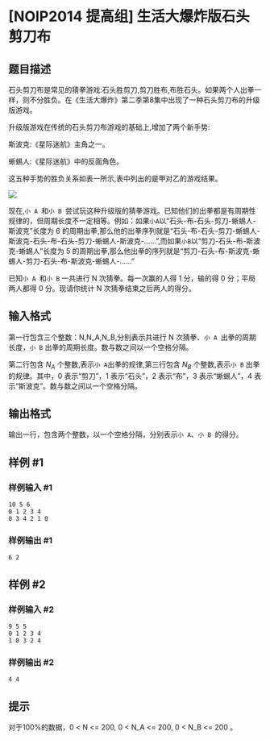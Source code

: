 # [NOIP2014 提高组] 生活大爆炸版石头剪刀布

## 题目描述

石头剪刀布是常见的猜拳游戏:石头胜剪刀,剪刀胜布,布胜石头。如果两个人出拳一 样，则不分胜负。在《生活大爆炸》第二季第8集中出现了一种石头剪刀布的升级版游戏。

升级版游戏在传统的石头剪刀布游戏的基础上,增加了两个新手势:

斯波克:《星际迷航》主角之一。

蜥蜴人:《星际迷航》中的反面角色。

这五种手势的胜负关系如表一所示,表中列出的是甲对乙的游戏结果。

![](https://cdn.luogu.com.cn/upload/pic/1346.png)

现在,`小 A `和`小 B `尝试玩这种升级版的猜拳游戏。已知他们的出拳都是有周期性规律的，但周期长度不一定相等。例如：如果`小A`以“石头-布-石头-剪刀-蜥蜴人-斯波克”长度为 6 的周期出拳,那么他的出拳序列就是“石头-布-石头-剪刀-蜥蜴人-斯波克-石头-布-石头-剪刀-蜥蜴人-斯波克-......”,而如果`小B`以“剪刀-石头-布-斯波克-蜥蜴人”长度为 5 的周期出拳,那么他出拳的序列就是“剪刀-石头-布-斯波克-蜥蜴人-剪刀-石头-布-斯波克-蜥蜴人-......”

已知`小 A `和`小 B` 一共进行 N 次猜拳。每一次赢的人得 1 分，输的得 0 分；平局两人都得 0 分。现请你统计 N 次猜拳结束之后两人的得分。

## 输入格式

第一行包含三个整数：N,N_A,N_B,分别表示共进行 N 次猜拳、`小 A `出拳的周期长度，`小 B` 出拳的周期长度。数与数之间以一个空格分隔。

第二行包含 $N_A$ 个整数,表示`小 A`出拳的规律,第三行包含 $N_B$ 个整数,表示`小 B` 出拳的规律。其中，0 表示“剪刀”，1 表示“石头”，2 表示“布”，3 表示“蜥蜴人”，4 表示“斯波克”。数与数之间以一个空格分隔。

## 输出格式

输出一行，包含两个整数，以一个空格分隔，分别表示`小 A`、`小 B `的得分。

## 样例 #1

### 样例输入 #1

```
10 5 6
0 1 2 3 4
0 3 4 2 1 0
```

### 样例输出 #1

```
6 2
```

## 样例 #2

### 样例输入 #2

```
9 5 5
0 1 2 3 4
1 0 3 2 4
```

### 样例输出 #2

```
4 4
```

## 提示

对于100%的数据，0 < N <= 200, 0 < N_A <= 200, 0 < N_B <= 200 。